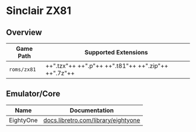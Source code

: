 # Sinclair ZX81

## Overview

| Game Path | Supported Extensions |
| --- | --- |
| `roms/zx81` | ++".tzx"++ ++".p"++ ++".t81"++ ++".zip"++ ++".7z"++ |

## Emulator/Core

| Name | Documentation |
| --- | --- |
| EightyOne | [docs.libretro.com/library/eightyone](https://docs.libretro.com/library/eightyone/) |
